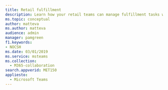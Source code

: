 ```yaml
---
title: Retail fulfillment
description: Learn how your retail teams can manage fulfillment tasks with apps and communication in Microsoft Teams.
ms.topic: conceptual
author: matteva
ms.author: matteva
audience: admin
manager: pamgreen
f1.keywords:
- NOCSH
ms.date: 03/01/2019
ms.service: msteams
ms.collection: 
  - M365-collaboration
search.appverid: MET150
appliesto: 
  - Microsoft Teams
---
```


